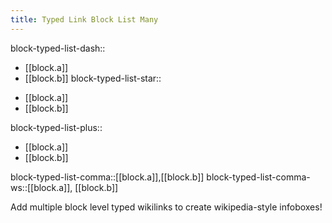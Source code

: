 ```yaml
---
title: Typed Link Block List Many
---
```


block-typed-list-dash::
- [[block.a]]
- [[block.b]]
block-typed-list-star::
* [[block.a]]
* [[block.b]]

block-typed-list-plus::
+ [[block.a]]
+ [[block.b]]

block-typed-list-comma::[[block.a]],[[block.b]]
block-typed-list-comma-ws::[[block.a]], [[block.b]]

Add multiple block level typed wikilinks to create wikipedia-style infoboxes!
